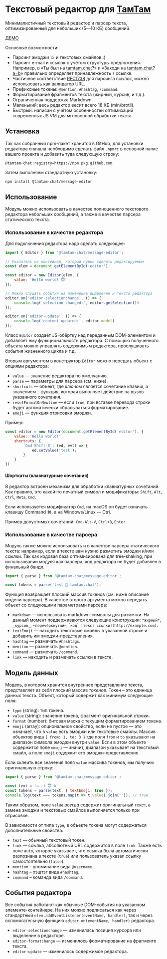 # Текстовый редактор для [ТамТам](https://tamtam.chat)

Минималистичный текстовый редактор и парсер текста, оптимизированный для небольших (5—10 КБ) сообщений.

[ДЕМО](https://tamtam-chat.github.io/message-editor/)

Основные возможности:

* Парсинг эмоджи ☺️ и текстовых смайлов :)
* Парсинг e-mail и ссылок с учётом структуры предложения. Например, в «Ты был на [tamtam.chat](https://tamtam.chat)?» и «Заходи на [tamtam.chat?a=b](https://tamtam.chat?a=b)» правильно определяет принадлежность `?` ссылке.
* Частичное соответствие [RFC1738](https://tools.ietf.org/html/rfc1738) для парсинга ссылок, можно использовать как валидатор URL.
* Префиксные токены: `@mention`, `#hashtag`, `/command`.
* Форматирование фрагментов текста (жирный, курсив, и т.д.).
* Ограниченная поддержка Markdown.
* Маленький: весь редактор весит всего 18 КБ (min/brotli).
* Быстрый: написан с учётом особенностей оптимизаций современных JS VM для мгновенной обработки текста.

## Установка

Так как собранный npm-пакет хранится в GitHub, для установки редактора сначала необходимо сделать файл `.npmrc` в основной папке вашего проекта и добавить туда следующую строку:

```
@tamtam-chat:registry=https://npm.pkg.github.com
```

Затем выполняем стандартную установку:

```sh
npm install @tamtam-chat/message-editor
```

## Использование

Модуль можно использовать в качестве полноценного текстового редактора небольших сообщений, а также в качестве парсера статического текста.

### Использование в качестве редактора

Для подключения редактора надо сделать следующее:

```js
import { Editor } from '@tamtam-chat/message-editor';

// Указатель на контейнер, который нужно сделать редактируемым
const elem = document.getElementById('editor');

const editor = new Editor(elem, {
    value: 'Hello world! 😇'
});

// Можно слушать события на изменение выделения и текста редактора
editor.on('editor-selectionchange', () => {
    console.log('selection changed:', editor.getSelection())
});

editor.on('editor-update', () => {
    console.log('content updated:', editor.model)
});
```

Класс `Editor` создаёт JS-обёртку над переданным DOM-элементом и добавляет ему функциональность редактора. С помощью полученного объекта можно управлять содержимым редактора, прослушивать события жизненного цикла и т.д.

Вторым аргументом в конструктор `Editor` можно передать объект с опциями редактора:

* `value` — значение редактора по умолчанию.
* `parse` — параметры для парсера (см. ниже).
* `shortcuts` — объект, где ключом является сочетание клавиш, а значением – функция, которая выполняет действие на вызов указанного сочетания.
* `resetFormatOnNewline` — если `true`, при вставке перевода строки будет автоматически сбрасываться форматирование.
* `emoji` — функция отрисовки эмоджи.

Пример:

```js
const editor = new Editor(document.getElementById('editor'), {
    value: 'Hello world!',
    shortcuts: {
        'Cmd-Shift-B': (ed, evt) => {
            ed.setValue('test');
        }
    }
})
```

#### Шорткаты (клавиатурные сочетания)

В редактор встроен механизм для обработки клавиатурных сочетаний. Как правило, это какой-то печатный символ и модификаторы: `Shift`, `Alt`, `Ctrl`, `Meta`, `Cmd`.

Если используется модификатор `Cmd`, на macOS он будет означать клавишу Command ⌘, а на Windows/Linux — Ctrl.

Пример допустимых сочетаний: `Cmd-Alt-V`, `Ctrl+B`, `Enter`.

### Использование в качестве парсера

Модуль также можно использовать и в качестве парсера статического текста: например, если в тексте вам нужно разметить эмоджи и/или ссылки. Так как кодовая база оптимизирована для tree-shaking, при использовании модуля как парсера, код редактора не будет добавлен в финальный бандл.

```js
import { parse } from '@tamtam-chat/message-editor';

const tokens = parse('test 🥳 tamtam.chat');
```

Функция возвращает плоский массив токенов (см. ниже описание модели парсера). В качестве второго аргумента можно передать объект со следующими параметрами парсера:

* `markdown` — использовать markdown-символы для разметки. На данный момент поддерживаются следующие конструкции: `*жирный*`, `_курсив_`, `~перечёркнутый~`, &#96;`код`&#96;, `[текст ссылки](http://example.com)`.
* `textEmoji` — находить текстовые смайлы в указанной строке и добавить им эмоджи-представления.
* `hashtag` — размечать `#hashtags`.
* `mention` — размечать `@mention`.
* `command` — размечать `/command`.
* `link` — находить и размечать ссылки в тексте.

## Модель данных

Модель, в котором хранится внутреннее представление текста, представляет из себя плоский массив _токенов_. Токен – это единица данных текста. Объект, который содержит как минимум следующие поля:

* `type` (string): тип токена.
* `value` (string): значение токена, фрагмент оригинальной строки.
* `format` (number): битовая маска с текущим форматированием токена.
* `emoji` (array): опциональное свойство, если не пустое — это означает, что в `value` есть эмоджи или текстовые смайлы. Массив объектов вида `{ from: 1, to: 3 }` где поля `from` и `to` указывают на диапазон символа эмоджи внутри `value`. Если в этом объекте содержится поле `emoji` — значит, диапазон указывает на текстовый смайл, а поле `emoji` содержит его эмоджи-представление.

Если склеить все значения поля `value` массива токенов, мы получим оригинальную строку:

```js
import { parse } from '@tamtam-chat/message-editor';

const text = 'a :) 😇 b'
const tokens = parse(text, { textEmoji: true });
console.log(text === tokens.map(t => t.value).join('')); // true
```

Таким образом, поле `value` *всегда* содержит оригинальный текст, а замена эмоджи и текстовых смайлов выполняется только при отрисовке.

В зависимости от типа `type`, в объекте токена могут содержаться дополнительные свойства:

* `text` — обычный текстовый токен.
* `link` — ссылка, абсолютный URL содержится в поле `link`. Также есть поле `auto`, которое указывает, что ссылка была автоматически разпознана в тексте (`true`) или пользователь указал ссылку самостоятельно (`false`).
* `mention` – упоминание вида `@username`.
* `hashtag` – хэштэг вида `#hashtag`.
* `command` – команда вида `/command`.

## События редактора

Все события работают как обычные DOM-события на указанном элементе-контейнере. На них можно подписаться как через стандартный `elem.addEventListener(eventName, handler)`, так и через вспомогательную функцию `editor.on(eventName, handler)` редактора.

* `editor-selectionchange` — изменилась позиция курсора или выделение в редакторе.
* `editor-formatchange` — изменилось форматирование на фрагменте текста.
* `editor-update` — изменилось содержимое редактора.
